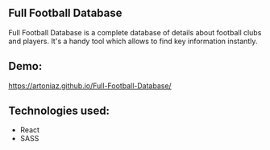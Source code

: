 ## Full Football Database

Full Football Database is a complete database of details about football clubs and players. It's a handy tool which allows to find key information instantly. 

## Demo:
https://artoniaz.github.io/Full-Football-Database/

## Technologies used:

- React
- SASS
